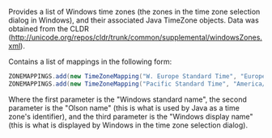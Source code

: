 Provides a list of Windows time zones (the zones in the time zone selection dialog in Windows), and their associated Java TimeZone objects. Data was obtained from the CLDR (http://unicode.org/repos/cldr/trunk/common/supplemental/windowsZones.xml).

Contains a list of mappings in the following form:

```java
ZONEMAPPINGS.add(new TimeZoneMapping("W. Europe Standard Time", "Europe/Berlin", "(GMT +01:00) Amsterdam, Berlin, Bern, Rome, Stockholm, Vienna"));
ZONEMAPPINGS.add(new TimeZoneMapping("Pacific Standard Time", "America/Los_Angeles", "(GMT -08:00) Pacific Time (US & Canada)"));
```

Where the first parameter is the "Windows standard name", the second parameter is the "Olson name" (this is what is used by Java as a time zone's identifier), and the third parameter is the "Windows display name" (this is what is displayed by Windows in the time zone selection dialog).
